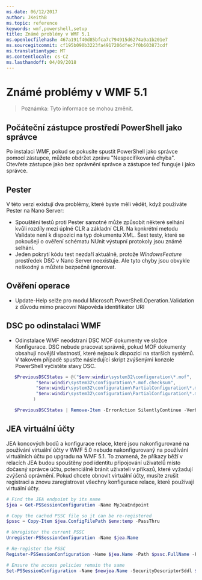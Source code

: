 ```yaml
---
ms.date: 06/12/2017
author: JKeithB
ms.topic: reference
keywords: wmf,powershell,setup
title: Známé problémy v WMF 5.1
ms.openlocfilehash: 467a191f40d85bfca7c794915d6274a9a1b201e7
ms.sourcegitcommit: cf195b090b3223fa4917206dfec7f0b603873cdf
ms.translationtype: MT
ms.contentlocale: cs-CZ
ms.lasthandoff: 04/09/2018
---
```

# <a name="known-issues-in-wmf-51"></a>Známé problémy v WMF 5.1 #

> Poznámka: Tyto informace se mohou změnit.

## <a name="starting-powershell-shortcut-as-administrator"></a>Počáteční zástupce prostředí PowerShell jako správce
Po instalaci WMF, pokud se pokusíte spustit PowerShell jako správce pomocí zástupce, můžete obdržet zprávu "Nespecifikovaná chyba".
Otevřete zástupce jako bez oprávnění správce a zástupce teď funguje i jako správce.

## <a name="pester"></a>Pester
V této verzi existují dva problémy, které byste měli vědět, když používáte Pester na Nano Server:

* Spouštění testů proti Pester samotné může způsobit některé selhání kvůli rozdíly mezi úplné CLR a základní CLR. Na konkrétní metodu Validate není k dispozici na typ dokumentu XML. Šest testy, které se pokoušejí o ověření schématu NUnit výstupní protokoly jsou známé selhání.
* Jeden pokrytí kódu test nezdaří aktuálně, protože *WindowsFeature* prostředek DSC v Nano Server neexistuje. Ale tyto chyby jsou obvykle neškodný a můžete bezpečně ignorovat.

## <a name="operation-validation"></a>Ověření operace

* Update-Help selže pro modul Microsoft.PowerShell.Operation.Validation z důvodu mimo pracovní Nápověda identifikátor URI

## <a name="dsc-after-uninstall-wmf"></a>DSC po odinstalaci WMF
* Odinstalace WMF neodstraní DSC MOF dokumenty ve složce Konfigurace. DSC nebude pracovat správně, pokud MOF dokumenty obsahují novější vlastností, které nejsou k dispozici na starších systémů. V takovém případě spusťte následující skript zvýšenými konzole PowerShell vyčistěte stavy DSC.
 ```powershell
    $PreviousDSCStates = @("$env:windir\system32\configuration\*.mof",
            "$env:windir\system32\configuration\*.mof.checksum",
            "$env:windir\system32\configuration\PartialConfiguration\*.mof",
            "$env:windir\system32\configuration\PartialConfiguration\*.mof.checksum"
           )

    $PreviousDSCStates | Remove-Item -ErrorAction SilentlyContinue -Verbose
 ```

## <a name="jea-virtual-accounts"></a>JEA virtuální účty
JEA koncových bodů a konfigurace relace, které jsou nakonfigurované na používání virtuální účty v WMF 5.0 nebude nakonfigurovaný na používání virtuálních účtu po upgradu na WMF 5.1.
To znamená, že příkazy běží v relacích JEA budou spouštěny pod identitu připojování uživatelů místo dočasný správce účtu, potenciálně bránit uživateli v příkazů, které vyžadují zvýšená oprávnění.
Pokud chcete obnovit virtuální účty, musíte zrušit registraci a znovu zaregistrovat všechny konfigurace relace, které používají virtuální účty.

```powershell
# Find the JEA endpoint by its name
$jea = Get-PSSessionConfiguration -Name MyJeaEndpoint

# Copy the cached PSSC file so it can be re-registered
$pssc = Copy-Item $jea.ConfigFilePath $env:temp -PassThru

# Unregister the current PSSC
Unregister-PSSessionConfiguration -Name $jea.Name

# Re-register the PSSC
Register-PSSessionConfiguration -Name $jea.Name -Path $pssc.FullName -Force

# Ensure the access policies remain the same
Set-PSSessionConfiguration -Name $newjea.Name -SecurityDescriptorSddl $jea.SecurityDescriptorSddl
```